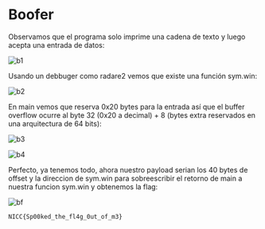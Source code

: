 # Boofer

Observamos que el programa solo imprime una cadena de texto y luego acepta una entrada de datos:

![b1](https://github.com/user-attachments/assets/f1e7175f-fd15-4263-954c-11d46e79b2cf)

Usando un debbuger como radare2 vemos que existe una función sym.win:

![b2](https://github.com/user-attachments/assets/a87c3111-17a0-4f49-8951-b8f9c5f4c4d5)

En main vemos que reserva 0x20 bytes para la entrada así que el buffer overflow ocurre al byte 32 (0x20 a decimal) + 8 (bytes extra reservados en una arquitectura de 64 bits):

![b3](https://github.com/user-attachments/assets/2e5eac47-d82b-4efe-b992-747223499107)

![b4](https://github.com/user-attachments/assets/36518082-cae4-465b-9aab-6ed117832ff3)

Perfecto, ya tenemos todo, ahora nuestro payload serian los 40 bytes de offset y la direccion de sym.win para sobreescribir el retorno de main a nuestra funcion sym.win y obtenemos la flag:

![bf](https://github.com/user-attachments/assets/ba72ce13-66ee-4160-ac8f-f53cb4b9b4ea)

`NICC{Sp00ked_the_fl4g_0ut_of_m3}`
